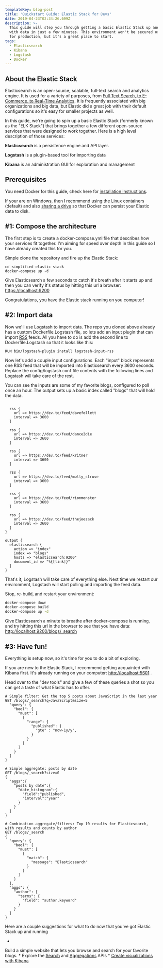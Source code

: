 ```yaml
---
templateKey: blog-post
title: 'Quickstart Guide: Elastic Stack for Devs'
date: 2019-04-23T02:34:26.699Z
description: >-
  This guide will step you through getting a basic Elastic Stack up and running
  with data in just a few minutes. This environment won't be secured or tuned
  for production, but it's a great place to start.
tags:
  - Elasticsearch
  - Kibana
  - Logstash
  - Docker
---
```

## About the Elastic Stack
Elasticsearch is an open-source, scalable, full-text search and analytics engine. It is used for a variety of purposes, from [Full Text Search, to E-Commerce, to Real-Time Analytics](https://searchbetter.dev/blog/elasticsearch-is-not-just-for-search/). It is frequently associated with big organizations and big data, but Elastic did a great job with their default configurations so it's easy for smaller projects as well.

In this guide, we're going to spin up a basic Elastic Stack (formerly known as the "ELK Stack") that brings together a few different open-source services that were designed to work together. Here is a high level description of those services:

**Elasticsearch** is a persistence engine and API layer.

**Logstash** is a plugin-based tool for importing data

**Kibana** is an administration GUI for exploration and management

## Prerequisites
You need Docker for this guide, check here for [installation instructions](https://docs.docker.com/install/).

If your are on Windows, then I recommend using the Linux containers (default) and also [sharing a drive](https://blogs.msdn.microsoft.com/wael-kdouh/2017/06/26/enabling-drive-sharing-with-docker-for-windows/) so that Docker can persist your Elastic data to disk. 

## #1: Compose the architecture
The first step is to create a docker-compose.yml file that describes how your services fit together. I'm aiming for speed over depth in this guide so I have already created this for you.

Simple clone the repository and fire up the Elastic Stack:

```git clone https://github.com/codingblocks/simplified-elastic-stack.git
cd simplified-elastic-stack
docker-compose up -d
```
Give Elasticsearch a few seconds to catch it's breath after it starts up and then you can verify it's status by hitting this url a browser: [https://localhost:9200](https://localhost:9200)

Congratulations, you have the Elastic stack running on you computer!

## #2: Import data

Now we'll use Logstash to import data. The repo you cloned above already has a custom Dockerfile.Logstash file, so lets add an input plugin that can import [RSS](https://www.copyblogger.com/what-the-heck-is-rss/) feeds. All you have to do is add the second line to Dockerfile.Logstash so that it looks like this:

```FROM docker.elastic.co/logstash/logstash-oss:7.0.0
RUN bin/logstash-plugin install logstash-input-rss
```

Now let's add a couple input configurations. Each "input" block represents one RSS feed that will be imported into Elasticsearch every 3600 seconds. Replace the config/logstash.conf file contents with the following lines and Logstash will take care of the rest.

You can see the inputs are some of my favorite blogs, configured to poll once an hour. The output sets up a basic index called "blogs" that will hold the data.

```input {

  rss {
    url => https://dev.to/feed/davefollett
    interval => 3600
  }

  rss {
    url => https://dev.to/feed/dance2die
    interval => 3600
  }

  rss {
    url => https://dev.to/feed/kritner
    interval => 3600
  }

  rss {
    url => https://dev.to/feed/molly_struve
    interval => 3600
  }

  rss {
    url => https://dev.to/feed/rionmonster
    interval => 3600
  }

  rss {
    url => https://dev.to/feed/thejoezack
    interval => 3600
  }
}

output {
  elasticsearch {
    action => "index"
    index => "blogs"
    hosts => "elasticsearch:9200"
    document_id => "%{[link]}"
  }
}
```

That's it, Logstash will take care of everything else. Next time we restart our environment, Logstash will start polling and importing the feed data.

Stop, re-build, and restart your environment:

```bash
docker-compose down
docker-compose build
docker-compose up -d
```

Give Elasticsearch a minute to breathe after docker-compose is running, and try hitting this url in the browser to see that you have data: [http://localhost:9200/blogs/_search](http://localhost:9200/blogs/_search)

## #3: Have fun!
Everything is setup now, so it's time for you to do a bit of exploring.

If you are new to the Elastic Stack, I recommend getting acquainted with Kibana first. It's already running on your computer: [http://localhost:5601](http://localhost:5601).

Head over to the "dev tools" and give a few of these queries a shot so you can get a taste of what Elastic has to offer.

```
# Simple filter: Get the top 5 posts about JavaScript in the last year
GET /blogs/_search?q=JavaScript&size=5
  "query": {
    "bool": {
      "must": [
        {
          "range": {
            "published": {
              "gte" : "now-1y/y",
            }
          }
        }
      ]
    }
  }
}

# Simple aggregate: posts by date
GET /blogs/_search?size=0
{
  "aggs":{
    "posts by date":{
      "date_histogram":{
        "field":"published",
        "interval":"year"
      }
    }
  }
}

# Combination aggregate/filters: Top 10 results for Elasticsearch, with results and counts by author
GET /blogs/_search
{
  "query": {
    "bool": {
      "must": [
        {
          "match": {
            "message": "Elasticsearch"
          }
        }
      ]
    }
  },
  "aggs": {
    "author": {
      "terms": {
        "field": "author.keyword"
      }
    }
  }
}
```

Here are a couple suggestions for what to do now that you've got Elastic Stack up and running

* Build a simple website that lets you browse and search for your favorite blogs.
* Explore the [Search](https://www.elastic.co/guide/en/elasticsearch/reference/current/search-search.html) and [Aggregations](https://www.elastic.co/guide/en/elasticsearch/reference/current/search-aggregations.html) APIs
* [Create visualizations with Kibana](https://www.elastic.co/guide/en/kibana/current/visualize.html)
